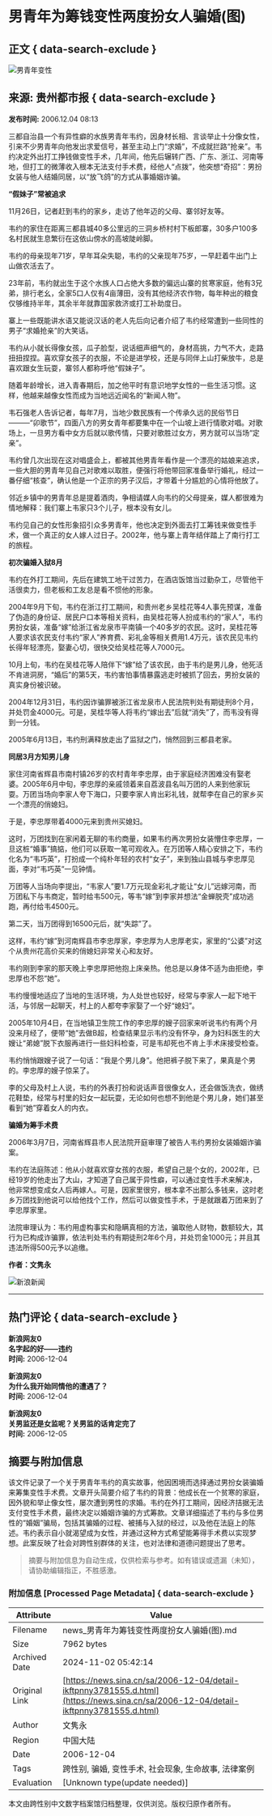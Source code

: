 # 男青年为筹钱变性两度扮女人骗婚(图)

## 正文 { data-search-exclude }


![男青年变性](https://n.sinaimg.cn/sinakd10200/330/w165h165/20221208/39b4-480001fe682e5f33bdb620fcadd925b2.jpg)

## 来源: 贵州都市报 { data-search-exclude }

**发布时间:** 2006.12.04 08:13

三都自治县一个有异性癖的水族男青年韦约，因身材长相、言谈举止十分像女性，引来不少男青年向他发出求爱信号，甚至主动上门“求婚”，不成就拦路“抢亲”。韦约决定外出打工挣钱做变性手术，几年间，他先后辗转广西、广东、浙江、河南等地，但打工的微薄收入根本无法支付手术费，经他人“点拨”，他突想“奇招”：男扮女装与他人结婚同居，以“放飞鸽”的方式从事婚姻诈骗。

**“假妹子”常被追求**

11月26日，记者赶到韦约的家乡，走访了他年迈的父母、寨邻好友等。

韦约的家住在距离三都县城40多公里远的三洞乡桥村村下板郎寨，30多户100多名村民就生息繁衍在这依山傍水的高坡陡岭脚。

韦约的母亲现年71岁，早年耳朵失聪，韦约的父亲现年75岁，一早赶着牛出门上山做农活去了。

23年前，韦约就出生于这个水族人口占绝大多数的偏远山寨的贫寒家庭，他有3兄弟，排行老幺，全家5口人仅有4亩薄田，没有其他经济农作物，每年种出的粮食仅够维持半年，其余半年就靠国家救济或打工补助度日。

寨上一些既能讲水语又能说汉话的老人先后向记者介绍了韦约经常遭到一些同性的男子“求婚抢亲”的大笑话。

韦约从小就长得像女孩，瓜子脸型，说话细声细气的，身材高挑，力气不大，走路扭扭捏捏。喜欢穿女孩子的衣服，不论是进学校，还是与同伴上山打柴放牛，总是喜欢跟女生玩耍，寨邻人都称呼他“假妹子”。

随着年龄增长，进入青春期后，加之他平时有意识地学女性的一些生活习惯。这样，他越来越像女性而成为当地远近闻名的“新闻人物”。

韦石强老人告诉记者，每年7月，当地少数民族有一个传承久远的民俗节日———“卯歌节”，四面八方的男女青年都要集中在一个山坡上进行情歌对唱。对歌场上，一旦男方看中女方后就以歌传情，只要对歌胜过女方，男方就可以当场“定亲”。

韦约曾几次出现在这对唱盛会上，都被其他男青年看作是一个漂亮的姑娘来追求，一些大胆的男青年见自己对歌难以取胜，便强行将他带回家准备举行婚礼，经过一番仔细“核查”，确认他是一个正宗的男子汉后，才带着十分尴尬的心情将他放了。

邻近乡镇中的男青年总是提着酒肉，争相请媒人向韦约的父母提亲，媒人都很难为情地解释：我们寨上韦家只3个儿子，根本没有女儿。

韦约见自己的女性形象招引众多男青年，他也决定到外面去打工筹钱来做变性手术，做一个真正的女人嫁人过日子。2002年，他与寨上青年结伴踏上了南行打工的旅程。

**初次骗婚入狱8月**

韦约在外打工期间，先后在建筑工地干过苦力，在酒店饭馆当过勤杂工，尽管他干活很卖力，但老板和工友总是看不惯他的形象。

2004年9月下旬，韦约在浙江打工期间，和贵州老乡吴桂花等4人事先预谋，准备了伪造的身份证、居民户口本等相关资料，由吴桂花等人扮成韦约的“家人”，韦约男扮女装，准备“嫁”给浙江省龙泉市平南镇一个40多岁的农民。这时，吴桂花等人要求该农民支付韦约“家人”养育费、彩礼金等相关费用1.4万元，该农民见韦约长得年轻漂亮，娶妻心切，很快交给吴桂花等人7000元。

10月上旬，韦约在吴桂花等人陪伴下“嫁”给了该农民，由于韦约是男儿身，他死活不肯进洞房，“婚后”的第5天，韦约害怕事情暴露逃走时被抓了回去，男扮女装的真实身份被识破。

2004年12月31日，韦约因诈骗罪被浙江省龙泉市人民法院判处有期徒刑8个月，并处罚金4000元。可是，吴桂华等人将韦约“嫁出去”后就“消失”了，而韦没有得到一分钱。

2005年6月13日，韦约刑满释放走出了监狱之门，悄然回到三都县老家。

**同居3月方知男儿身**

家住河南省辉县市南村镇26岁的农村青年李忠厚，由于家庭经济困难没有娶老婆。2005年6月中旬，李忠厚的亲戚领着来自荔波县名叫万团的人来到他家玩耍。万团当场向李家人夸下海口，只要李家人肯出彩礼钱，就帮李在自己的家乡买一个漂亮的俏媳妇。

于是，李忠厚带着4000元来到贵州买媳妇。

这时，万团找到在家闲着无聊的韦约商量，如果韦约再次男扮女装懵住李忠厚，一旦这桩“婚事”搞掂，他们可以获取一笔可观收入。在万团等人精心安排之下，韦约化名为“韦巧英”，打扮成一个纯朴年轻的农村“女子”，来到独山县城与李忠厚见面，李对“韦巧英”一见钟情。

万团等人当场向李提出，“韦家人”要1.7万元现金彩礼才能让“女儿”远嫁河南，而万团私下与韦商定，暂时给韦500元，等韦“嫁”到李家并想法“金蝉脱壳”成功逃跑，再付给韦4500元。

第二天，当万团得到16500元后，就“失踪”了。

这样，韦约“嫁”到河南辉县市李忠厚家，李忠厚为人忠厚老实，家里的“公婆”对这个从贵州花高价买来的俏媳妇非常关心和友好。

韦约刚到李家的那天晚上李忠厚把他抱上床亲热。他总是以身体不适为由拒绝，李忠厚也不怨“她”。

韦约慢慢地适应了当地的生活环境，为人处世也较好，经常与李家人一起下地干活，与邻居一起聊天，村上的人都夸李家娶了一个好“媳妇”。

2005年10月4日，在当地镇卫生院工作的李忠厚的嫂子回家来听说韦约有两个月没来月经了，便带“她”去做B超，检查结果显示韦约没有怀孕，身为妇科医生的大嫂让“弟媳”脱下衣服再进行一些妇科检查，可是韦却死也不肯上手术床接受检查。

韦约悄悄跟嫂子说了一句话：“我是个男儿身”。他把裤子脱下来了，果真是个男的。李忠厚的嫂子惊呆了。

李的父母及村上人说，韦约的外表打扮和说话声音很像女人，还会做饭洗衣，做绣花鞋垫，经常与村里的妇女一起玩耍，无论如何也想不到他是个男儿身，她们甚至看到“她”穿着女人的内衣。

**骗婚为筹手术费**

2006年3月7日，河南省辉县市人民法院开庭审理了被告人韦约男扮女装婚姻诈骗案。

韦约在法庭陈述：他从小就喜欢穿女孩的衣服，希望自己是个女的，2002年，已经19岁的他走出了大山，才知道了自己属于异性癖，可以通过变性手术来解决，他非常想变成女人后再嫁人。可是，因家里很穷，根本拿不出那么多钱来，这时老乡万团找到他说可以给他找个工作，然后可以做变性手术，于是就跟着万团来到了李忠厚家里。

法院审理认为：韦约用虚构事实和隐瞒真相的方法，骗取他人财物，数额较大，其行为已构成诈骗罪，依法判处韦约有期徒刑2年6个月，并处罚金1000元；并且其违法所得500元予以追缴。

**作者：文隽永**

![新浪新闻](https://n.sinaimg.cn/default/2fb77759/20151125/320X320.png)

---

## 热门评论 { data-search-exclude }

**新浪网友0**  
**名字起的好——违约**  
**时间:** 2006-12-04

**新浪网友0**  
**为什么我开始同情他的遭遇了？**  
**时间:** 2006-12-04

**新浪网友0**  
**关男监还是女监呢？关男监的话肯定完了**  
**时间:** 2006-12-05
<!-- tcd_original_link https://news.sina.cn/sa/2006-12-04/detail-ikftpnny3781555.d.html -->
## 摘要与附加信息

<!-- tcd_abstract -->
该文件记录了一个关于男青年韦约的真实故事，他因困境而选择通过男扮女装骗婚来筹集变性手术费。文章开头简要介绍了韦约的背景：他成长在一个贫寒的家庭，因外貌和举止像女性，屡次遭到男性的求婚。韦约在外打工期间，因经济拮据无法支付变性手术费，最终决定以婚姻诈骗的方式筹款。文章详细描述了韦约与多位男性的“婚姻”骗局，包括其骗婚的过程、被捕与入狱的经过，以及他在法庭上的陈述。韦约表示自小就渴望成为女性，并通过这种方式希望能筹得手术费以实现梦想。此案反映了社会对跨性别群体的关注，也对法律和道德问题提出了思考。
<!-- tcd_abstract_end -->

> 摘要与附加信息为自动生成，仅供检索与参考。如有错误或遗漏（未知），请协助编辑指正，不胜感激。

### 附加信息 [Processed Page Metadata] { data-search-exclude }

| Attribute       | Value                                  |
|-----------------|----------------------------------------|
| Filename        | news_男青年为筹钱变性两度扮女人骗婚(图).md                             |
| Size            | 7962 bytes                           |
| Archived Date   | 2024-11-02 05:42:14                             |
| Original Link   | [https://news.sina.cn/sa/2006-12-04/detail-ikftpnny3781555.d.html](https://news.sina.cn/sa/2006-12-04/detail-ikftpnny3781555.d.html)                       |
| Author          | 文隽永                               |
| Region          | 中国大陆                               |
| Date            | 2006-12-04                                 |
| Tags            | 跨性别, 骗婚, 变性手术, 社会现象, 生命故事, 法律案例                                 |
| Evaluation            | [Unknown type(update needed)]                                 |
<!-- tcd_table_end -->

本文由跨性别中文数字档案馆归档整理，仅供浏览。版权归原作者所有。
